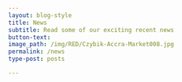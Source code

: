 ```yaml
---
layout: blog-style
title: News
subtitle: Read some of our exciting recent news
button-text:
image_path: /img/RED/Czybik-Accra-Market008.jpg
permalink: /news
type-post: posts

---
```

